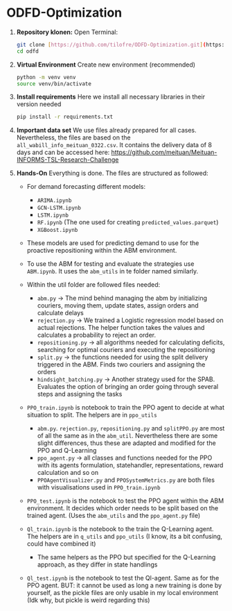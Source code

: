# ODFD-Optimization

1.  **Repository klonen:**
    Open Terminal:
    ```bash
    git clone [https://github.com/tilofre/ODFD-Optimization.git](https://github.com/tilofre/ODFD-Optimization.git) odfd
    cd odfd
    ```

2.  **Virtual Environment**
    Create new environment (recommended)
    ```bash
    python -m venv venv
    source venv/bin/activate 
    ```

3.  **Install requirements**
    Here we install all necessary libraries in their version needed
    ```bash
    pip install -r requirements.txt
    ```

4.  **Important data set**
    We use files already prepared for all cases. Nevertheless, the files are based on the `all_wabill_info_meituan_0322.csv`.
    It contains the delivery data of 8 days and can be accessed here: https://github.com/meituan/Meituan-INFORMS-TSL-Research-Challenge

5.  **Hands-On**
    Everything is done. The files are structured as followed:
    
    * For demand forecasting different models:
        * `ARIMA.ipynb`
        * `GCN-LSTM.ipynb`
        * `LSTM.ipynb`
        * `RF.ipynb` (The one used for creating `predicted_values.parquet`)
        * `XGBoost.ipynb`
    * These models are used for predicting demand to use for the proactive repositioning within the ABM environment.

    * To use the ABM for testing and evaluate the strategies use `ABM.ipynb`. It uses the `abm_utils` in te folder named similarly.
    * Within the util folder are followed files needed:
        * `abm.py` -> The mind behind managing the abm by initializing couriers, moving them, update states, assign orders and calculate delays
        * `rejection.py` -> We trained a Logistic regression model based on actual rejections. The helper function takes the values and calculates a probability to reject an order.
        * `repositioning.py` -> all algorithms needed for calculating deficits, searching for optimal couriers and executing the repositioning 
        * `split.py` -> the functions needed for using the split delivery triggered in the ABM. Finds two couriers and assigning the orders
        * `hindsight_batching.py` -> Another strategy used for the SPAB. Evaluates the option of bringing an order going through several steps and assigning the tasks

    * `PPO_train.ipynb` is notebook to train the PPO agent to decide at what situation to split. The helpers are in `ppo_utils`
        * `abm.py`. `rejection.py`, `repositioning.py` and `splitPPO.py` are most of all the same as in the `abm_util`. Nevertheless there are some slight differences, thus these are adapted and modified for the PPO and Q-Learning
        * `ppo_agent.py` -> all classes and functions needed for the PPO with its agents formulation, statehandler, representations, reward calculation and so on
        * `PPOAgentVisualizer.py` and `PPOSystemMetrics.py` are both files with visualisations used in `PPO_train.ipynb`

    * `PPO_test.ipynb` is the notebook to test the PPO agent within the ABM environment. It decides which order needs to be split based on the trained agent. (Uses the `abm_utils` and the `ppo_agent.py` file)

    * `Ql_train.ipynb` is the notebook to the train the Q-Learning agent. The helpers are in `q_utils` and `ppo_utils` (I know, its a bit confusing, could have combined it)
        * The same helpers as the PPO but specified for the Q-Learning approach, as they differ in state handlings
        
    * `Ql_test.ipynb` is the notebook to test the Ql-agent. Same as for the PPO agent. BUT: it cannot be used as long a new training is done by yourself, as the pickle files are only usable in my local environment (Idk why, but pickle is weird regarding this)